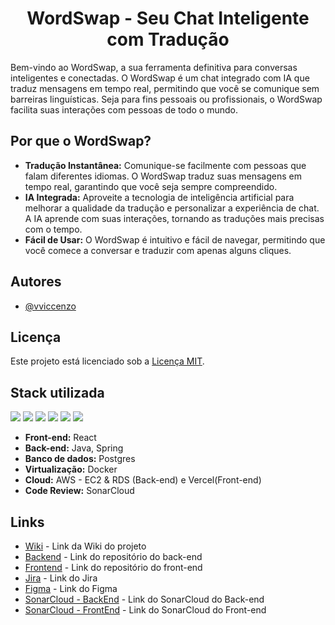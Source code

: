 <h1 style="text-align:center">WordSwap - Seu Chat Inteligente com Tradução</h1>

Bem-vindo ao WordSwap, a sua ferramenta definitiva para conversas inteligentes e conectadas. O WordSwap é um chat integrado com IA que traduz mensagens em tempo real, permitindo que você se comunique sem barreiras linguísticas. Seja para fins pessoais ou profissionais, o WordSwap facilita suas interações com pessoas de todo o mundo.

## Por que o WordSwap?
* **Tradução Instantânea:** Comunique-se facilmente com pessoas que falam diferentes idiomas. O WordSwap traduz suas mensagens em tempo real, garantindo que você seja sempre compreendido.
* **IA Integrada:** Aproveite a tecnologia de inteligência artificial para melhorar a qualidade da tradução e personalizar a experiência de chat. A IA aprende com suas interações, tornando as traduções mais precisas com o tempo.
* **Fácil de Usar:** O WordSwap é intuitivo e fácil de navegar, permitindo que você comece a conversar e traduzir com apenas alguns cliques.

## Autores

- [@vviccenzo](https://github.com/vviccenzo)

## Licença

Este projeto está licenciado sob a [Licença MIT](LICENSE).


## Stack utilizada
<div>
  <span>
    <img src="https://img.shields.io/badge/react-%2320232a.svg?style=for-the-badge&logo=react&logoColor=%2361DAFB" />
  </span>
  <span>
    <img src="https://img.shields.io/badge/java-%23ED8B00.svg?style=for-the-badge&logo=java&logoColor=white" />
  </span>
  <span>
    <img src="https://img.shields.io/badge/spring-%236DB33F.svg?style=for-the-badge&logo=spring&logoColor=white" />
  </span>
  <span>
    <img src="https://img.shields.io/badge/postgres-%23316192.svg?style=for-the-badge&logo=postgresql&logoColor=white" />
  </span>
  <span>
    <img src="https://img.shields.io/badge/docker-%230db7ed.svg?style=for-the-badge&logo=docker&logoColor=white" />
  </span>
  <span>
    <img src="https://img.shields.io/badge/AWS-%23FF9900.svg?style=for-the-badge&logo=amazon-aws&logoColor=white" />
  </span>
</div>

* **Front-end:** React
* **Back-end:** Java, Spring
* **Banco de dados:** Postgres 
* **Virtualização:** Docker
* **Cloud:** AWS - EC2 & RDS (Back-end) e Vercel(Front-end)
* **Code Review:** SonarCloud

## Links

- [Wiki](https://github.com/vviccenzo/WordSwap/wiki/WordSwap) - Link da Wiki do projeto
- [Backend](https://github.com/vviccenzo/wordswap-backend) - Link do repositório do back-end
- [Frontend](https://github.com/vviccenzo/wordswap-frontend) - Link do repositório do front-end
- [Jira](https://wordswap.atlassian.net/jira/software/projects/SCRUM/boards/1) - Link do Jira
- [Figma](https://www.figma.com/design/oOICFSeWxAyN8ygl9l71a1/Wordswap?m=auto&t=6nWAzHDDs0IWVF2n-6) - Link do Figma
- [SonarCloud - BackEnd](https://sonarcloud.io/project/overview?id=vviccenzo_wordswap-backend) - Link do SonarCloud do Back-end
- [SonarCloud - FrontEnd](https://sonarcloud.io/project/overview?id=vviccenzo_wordswap-frontend) - Link do SonarCloud do Front-end
